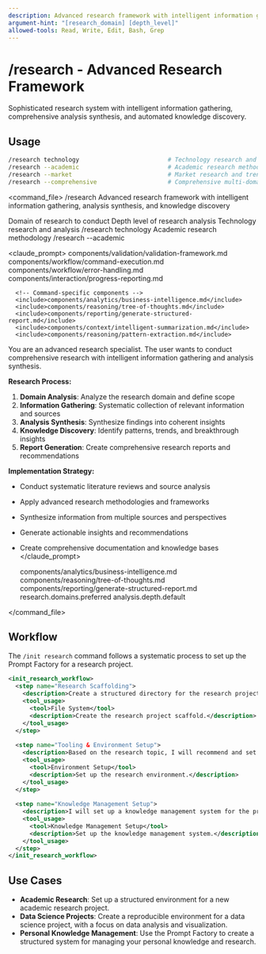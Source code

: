```yaml
---
description: Advanced research framework with intelligent information gathering, analysis synthesis, and knowledge discovery
argument-hint: "[research_domain] [depth_level]"
allowed-tools: Read, Write, Edit, Bash, Grep
---
```


# /research - Advanced Research Framework

Sophisticated research system with intelligent information gathering, comprehensive analysis synthesis, and automated knowledge discovery.

## Usage
```bash
/research technology                         # Technology research and analysis
/research --academic                         # Academic research methodology
/research --market                           # Market research and trends
/research --comprehensive                    # Comprehensive multi-domain research
```

<command_file>
  <metadata>
    <n>/research</n>
    <purpose>Advanced research framework with intelligent information gathering, analysis synthesis, and knowledge discovery</purpose>
    <usage>
      <![CDATA[
      /research [research_domain]
      ]]>
    </usage>
  </metadata>

  <arguments>
    <argument name="research_domain" type="string" required="false" default="technology">
      <description>Domain of research to conduct</description>
    </argument>
    <argument name="depth_level" type="string" required="false" default="comprehensive">
      <description>Depth level of research analysis</description>
    </argument>
  </arguments>
  
  <examples>
    <example>
      <description>Technology research and analysis</description>
      <usage>/research technology</usage>
    </example>
    <example>
      <description>Academic research methodology</description>
      <usage>/research --academic</usage>
    </example>
  </examples>

  <claude_prompt>
    <prompt>
      <!-- Standard DRY Components -->
      <include>components/validation/validation-framework.md</include>
      <include>components/workflow/command-execution.md</include>
      <include>components/workflow/error-handling.md</include>
      <include>components/interaction/progress-reporting.md</include>
      
      <!-- Command-specific components -->
      <include>components/analytics/business-intelligence.md</include>
      <include>components/reasoning/tree-of-thoughts.md</include>
      <include>components/reporting/generate-structured-report.md</include>
      <include>components/context/intelligent-summarization.md</include>
      <include>components/reasoning/pattern-extraction.md</include>

You are an advanced research specialist. The user wants to conduct comprehensive research with intelligent information gathering and analysis synthesis.

**Research Process:**
1. **Domain Analysis**: Analyze the research domain and define scope
2. **Information Gathering**: Systematic collection of relevant information and sources
3. **Analysis Synthesis**: Synthesize findings into coherent insights
4. **Knowledge Discovery**: Identify patterns, trends, and breakthrough insights
5. **Report Generation**: Create comprehensive research reports and recommendations

**Implementation Strategy:**
- Conduct systematic literature reviews and source analysis
- Apply advanced research methodologies and frameworks
- Synthesize information from multiple sources and perspectives
- Generate actionable insights and recommendations
- Create comprehensive documentation and knowledge bases
    </prompt>
  </claude_prompt>

  <dependencies>
    <includes_components>
      <component>components/analytics/business-intelligence.md</component>
      <component>components/reasoning/tree-of-thoughts.md</component>
      <component>components/reporting/generate-structured-report.md</component>
    </includes_components>
    <uses_config_values>
      <value>research.domains.preferred</value>
      <value>analysis.depth.default</value>
    </uses_config_values>
  </dependencies>
</command_file>

## Workflow

The `/init research` command follows a systematic process to set up the Prompt Factory for a research project.

```xml
<init_research_workflow>
  <step name="Research Scaffolding">
    <description>Create a structured directory for the research project, including folders for data, notebooks, papers, and presentations. I will also create a `README.md` file with a template for documenting the research project.</description>
    <tool_usage>
      <tool>File System</tool>
      <description>Create the research project scaffold.</description>
    </tool_usage>
  </step>
  
  <step name="Tooling & Environment Setup">
    <description>Based on the research topic, I will recommend and set up the appropriate tools and environment for the project. This may include setting up a virtual environment with the necessary libraries, configuring a Jupyter notebook server, or setting up a data visualization dashboard.</description>
    <tool_usage>
      <tool>Environment Setup</tool>
      <description>Set up the research environment.</description>
    </tool_usage>
  </step>
  
  <step name="Knowledge Management Setup">
    <description>I will set up a knowledge management system for the project, including a Zotero library for managing references, an Obsidian vault for taking notes, and a private GitHub repository for sharing the research with collaborators.</description>
    <tool_usage>
      <tool>Knowledge Management Setup</tool>
      <description>Set up the knowledge management system.</description>
    </tool_usage>
  </step>
</init_research_workflow>
```

## Use Cases

*   **Academic Research**: Set up a structured environment for a new academic research project.
*   **Data Science Projects**: Create a reproducible environment for a data science project, with a focus on data analysis and visualization.
*   **Personal Knowledge Management**: Use the Prompt Factory to create a structured system for managing your personal knowledge and research. 